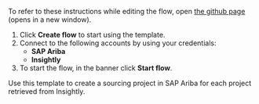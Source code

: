 To refer to these instructions while editing the flow, open [the github page](https://github.com/ot4i/app-connect-templates/blob/main/resources/markdown/Create%20a%20sourcing%20project%20in%20SAP%20Ariba%20for%20each%20project%20retrieved%20from%20Insightly_instructions.md) (opens in a new window).

1. Click **Create flow** to start using the template.
2. Connect to the following accounts by using your credentials:
   - **SAP Ariba** 
   - **Insightly**
3. To start the flow, in the banner click **Start flow**.

Use this template to create a sourcing project in SAP Ariba for each project retrieved from Insightly.
